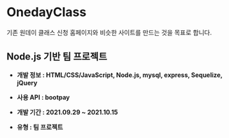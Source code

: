 # OnedayClass

기존 원데이 클래스 신청 홈페이지와 비슷한 사이트를 만드는 것을 목표로 합니다.

## Node.js 기반 팀 프로젝트

-   **개발 정보 : HTML/CSS/JavaScript, Node.js, mysql, express, Sequelize, jQuery**

-   **사용 API : bootpay**

-   **개발 기간 : 2021.09.29 ~ 2021.10.15**

-   **유형 : 팀 프로젝트**
